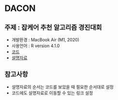 # DACON
주제 : 잡케어 추천 알고리즘 경진대회
-------------
* 개발환경 : MacBook Air (M1, 2020)
* 사용언어 : R version 4.1.0
* [코드](https://kuma987.github.io/DACON-Jobcare/)
* [설명자료](https://github.com/kuma987/DACON-Jobcare/blob/main/%EC%84%A4%EB%AA%85%EC%9E%90%EB%A3%8C.md)

참고사항
-------------
* 설명자료의 순서는 코드를 보았을 때 필요한 순서대로 설정
* 코드에도 설명자료로 이동할 수 있는 링크 설정
